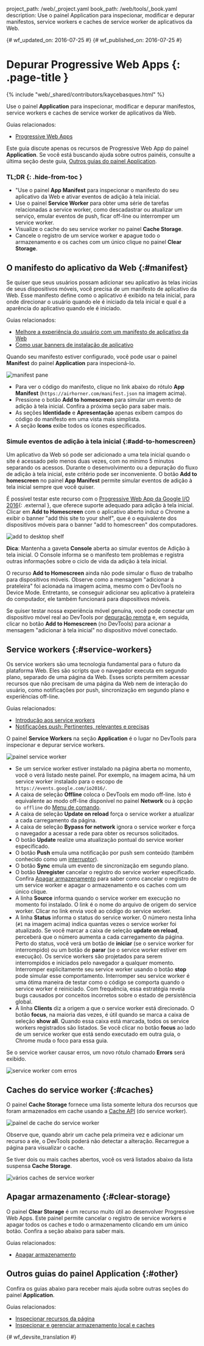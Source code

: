 project_path: /web/_project.yaml
book_path: /web/tools/_book.yaml
description: Use o painel Application para inspecionar, modificar e depurar manifestos, service workers e caches de service worker de aplicativos da Web.

{# wf_updated_on: 2016-07-25 #}
{# wf_published_on: 2016-07-25 #}

# Depurar Progressive Web Apps {: .page-title }

{% include "web/_shared/contributors/kaycebasques.html" %}

Use o painel <strong>Application</strong> para inspecionar, modificar
e depurar manifestos, service workers e caches de service worker de aplicativos da Web.

Guias relacionados: 

* [Progressive Web Apps](/web/progressive-web-apps)

Este guia discute apenas os recursos de Progressive Web App do painel
**Application**. Se você está buscando ajuda sobre outros painéis, consulte
a última seção deste guia, [Outros guias do painel
Application](#other).


### TL;DR {: .hide-from-toc }
- "Use o painel <strong>App Manifest</strong> para inspecionar o manifesto do seu aplicativo da Web e ativar eventos de adição à tela inicial.
- Use o painel <strong>Service Worker</strong> para obter uma série de tarefas relacionadas a service worker, como descadastrar ou atualizar um serviço, emular eventos de push, ficar off-line ou interromper um service worker.
- Visualize o cache do seu service worker no painel <strong>Cache Storage</strong>.
- Cancele o registro de um service worker e apague todo o armazenamento e os caches com um único clique no painel <strong>Clear Storage</strong>.


## O manifesto do aplicativo da Web {:#manifest}

Se quiser que seus usuários possam adicionar seu aplicativo às telas inicias de seus dispositivos móveis,
você precisa de um manifesto de aplicativo da Web. Esse manifesto define como o aplicativo é exibido na
tela inicial, para onde direcionar o usuário quando ele é iniciado da tela inicial e qual é a aparência
do aplicativo quando ele é iniciado.

Guias relacionados:

* [Melhore a experiência do usuário com um manifesto de
 aplicativo da Web](/web/fundamentals/engage-and-retain/web-app-manifest)
* [Como usar banners de
  instalação de aplicativo](/web/fundamentals/engage-and-retain/app-install-banners)

Quando seu manifesto estiver configurado, você pode usar o painel **Manifest** do painel
**Application** para inspecioná-lo.

![manifest pane][manifest]

* Para ver o código do manifesto, clique no link abaixo do rótulo **App Manifest**
  (`https://airhorner.com/manifest.json` na imagem acima).
* Pressione o botão **Add to homescreen** para simular um evento de adição
  à tela inicial. Confira a próxima seção para saber mais.
* As seções **Identidade** e **Apresentação** apenas exibem campos do
  código do manifesto em uma vista mais simplista.
* A seção **Icons** exibe todos os ícones especificados.

[manifest]: images/manifest.png

### Simule eventos de adição à tela inicial {:#add-to-homescreen}

Um aplicativo da Web só pode ser adicionado a uma tela inicial quando o site é acessado pelo
menos duas vezes, com no mínimo 5 minutos separando os acessos. Durante o desenvolvimento ou
a depuração do fluxo de adição à tela inicial, este critério pode ser inconveniente.
O botão **Add to homescreen** no painel **App Manifest** permite
simular eventos de adição à tela inicial sempre que você quiser.

É possível testar este recurso com o [Progressive Web App da Google I/O
2016](https://events.google.com/io2016/){: .external }, que oferece suporte adequado para adição à
tela inicial. Clicar em **Add to Homescreen** com o aplicativo aberto induz
o Chrome a exibir o banner "add this site to your shelf", que é o
equivalente dos dispositivos móveis para o banner "add to homescreen" dos computadores.

![add to desktop shelf][shelf]

**Dica**: Mantenha a gaveta **Console** aberta ao simular eventos de Adição
à tela inicial. O Console informa se o manifesto tem problemas e registra outras
informações sobre o ciclo de vida da adição à tela inicial.

O recurso **Add to Homescreen** ainda não pode simular o fluxo de trabalho para dispositivos
móveis. Observe como a mensagem "adicionar à prateleira" foi acionada na
imagem acima, mesmo com o DevTools no Device Mode. Entretanto, se conseguir adicionar
seu aplicativo à prateleira do computador, ele também funcionará
para dispositivos móveis.

Se quiser testar nossa experiência móvel genuína, você pode
conectar um dispositivo móvel real ao DevTools por [depuração remota][remote
debugging] e, em seguida, clicar no botão **Add to Homescreen** (no DevTools)
para acionar a mensagem "adicionar à tela inicial" no dispositivo móvel conectado.

[shelf]: images/io.png
[remote debugging]: /web/tools/chrome-devtools/debug/remote-debugging/remote-debugging

## Service workers {:#service-workers}

Os service workers são uma tecnologia fundamental para o futuro da plataforma Web. Eles
são scripts que o navegador executa em segundo plano, separado de uma página da Web.
Esses scripts permitem acessar recursos que não precisam de uma página da Web nem de interação
do usuário, como notificações por push, sincronização em segundo plano e experiências off-line.

Guias relacionados:

* [Introdução aos service workers](/web/fundamentals/primers/service-worker)
* [Notificações push: Pertinentes, relevantes e
  precisas](/web/fundamentals/engage-and-retain/push-notifications)

O painel **Service Workers** na seção **Application** é o lugar no
DevTools para inspecionar e depurar service workers.

![painel service worker][sw]

* Se um service worker estiver instalado na página aberta no momento, você o verá
   listado neste painel. Por exemplo, na imagem acima, há um service
  worker instalado para o escopo de `https://events.google.com/io2016/`.
* A caixa de seleção **Offline** coloca o DevTools em modo off-line. Isto
  é equivalente ao modo off-line disponível no painel **Network** ou
  à opção `Go offline` do [Menu de comando][cm].
* A caixa de seleção **Update on reload** força o service worker a
  atualizar a cada carregamento da página.
* A caixa de seleção **Bypass for network** ignora o service worker e força o
  navegador a acessar a rede para obter os recursos solicitados.
* O botão **Update** realize uma atualização pontual do service worker
  especificado.
* O botão **Push** emula uma notificação por push sem conteúdo (também conhecido
  como um [interruptor][tickle]).
* O botão **Sync** emula um evento de sincronização em segundo plano.
* O botão **Unregister** cancelar o registro do service worker especificado. Confira
  [Apagar armazenamento](#clear-storage) para saber como cancelar o registro de um service worker e
  apagar o armazenamento e os caches com um único clique.
* A linha **Source** informa quando o service worker em execução no momento foi
  instalado. O link é o nome do arquivo de origem do service worker. Clicar
  no link envia você ao código do service worker.
* A linha **Status** informa o status do service worker. O número nesta
  linha (`#1` na imagem acima) indica quantas vezes o service
  worker foi atualizado. Se você marcar a caixa de seleção **update on reload**,
  perceberá que o número aumenta a cada carregamento da página. Perto do
  status, você verá um botão de **iniciar** (se o service worker for interrompido) ou um
  botão de **parar** (se o service worker estiver em execução). Os service workers são
  projetados para serem interrompidos e iniciados pelo navegador a qualquer momento. Interromper
  explicitamente seu service worker usando o botão **stop** pode simular esse comportamento.
  Interromper seu service worker é uma ótima maneira de testar como o
  código se comporta quando o service worker é reiniciado. Com frequência,
  essa estratégia revela bugs causados por conceitos incorretos sobre o estado de persistência global.
* A linha **Clients** diz a origem a que o service worker está
  direcionado. O botão **focus**, na maioria das vezes, é útil quando se marca a
  caixa de seleção **show all**. Quando essa caixa está marcada, todos os service
  workers registrados são listados. Se você clicar no botão **focus** ao lado de um service
  worker que está sendo executado em outra guia, o Chrome muda o foco para essa guia.

Se o service worker causar erros, um novo rótulo chamado **Errors** será
exibido.

![service worker com erros][errors]

[sw]: images/sw.png
[cm]: /web/tools/chrome-devtools/settings#command-menu
[tickle]: /web/fundamentals/engage-and-retain/push-notifications/sending-messages#ways-to-send
[errors]: images/sw-error.png

## Caches do service worker {:#caches}

O painel **Cache Storage** fornece uma lista somente leitura dos recursos que foram
armazenados em cache usando a [Cache API][sw-cache] (do service worker).

![painel de cache do service worker][sw-cache-pane]

Observe que, quando abrir um cache pela primeira vez e adicionar um recurso a ele, o DevTools
poderá não detectar a alteração. Recarregue a página para visualizar o cache.

Se tiver dois ou mais caches abertos, você os verá listados abaixo da lista suspensa
**Cache Storage**.

![vários caches de service worker][multiple-caches]

[sw-cache]: https://developer.mozilla.org/en-US/docs/Web/API/Cache
[sw-cache-pane]: images/sw-cache.png
[multiple-caches]: images/multiple-caches.png

## Apagar armazenamento {:#clear-storage}

O painel **Clear Storage** é um recurso muito útil ao
desenvolver Progressive Web Apps. Este painel permite cancelar o registro de service workers
e apagar todos os caches e todo o armazenamento clicando em um único botão. Confira a
seção abaixo para saber mais.

Guias relacionados:

* [Apagar
  armazenamento](/web/tools/chrome-devtools/iterate/manage-data/local-storage#clear-storage)

## Outros guias do painel Application {:#other}

Confira os guias abaixo para receber mais ajuda sobre outras seções do
painel **Application**.

Guias relacionados:

* [Inspecionar recursos da página](/web/tools/chrome-devtools/iterate/manage-data/page-resources)
* [Inspecionar e
  gerenciar armazenamento local e caches](/web/tools/chrome-devtools/iterate/manage-data/local-storage)


{# wf_devsite_translation #}
